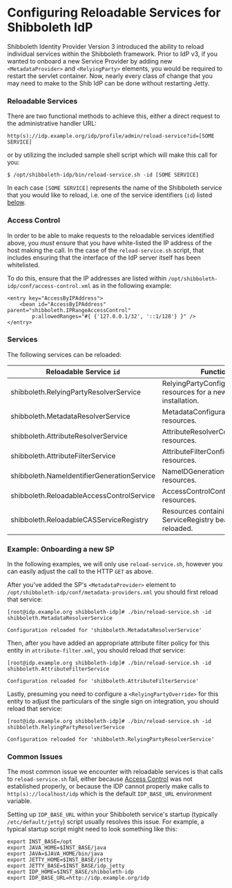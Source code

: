 # Configuring Reloadable Services for Shibboleth IdP #

Shibboleth Identity Provider Version 3 introduced the ability to reload individual services within the Shibboleth framework. Prior to IdP v3, if you wanted to onboard a new Service Provider by adding new `<MetadataProvider>` and `<RelyingParty>` elements, you would be required to restart the servlet container. Now, nearly every class of change that you may need to make to the Shib IdP can be done without restarting Jetty.

### Reloadable Services ###

There are two functional methods to achieve this, either a direct request to the administrative handler URL:

~~~~
http(s)://idp.example.org/idp/profile/admin/reload-service?id=[SOME SERVICE]
~~~~

or by utilizing the included sample shell script which will make this call for you:

~~~~
$ /opt/shibboleth-idp/bin/reload-service.sh -id [SOME SERVICE]
~~~~

In each case `[SOME SERVICE]` represents the name of the Shibboleth service that you would like to reload, i.e. one of the service identifiers (`id`) listed [below](#Services).

### Access Control ###

In order to be able to make requests to the reloadable services identified above, you *must* ensure that you have white-listed the IP address of the host making the call. In the case of the `reload-service.sh` script, that includes ensuring that the interface of the IdP server itself has been whitelisted.

To do this, ensure that the IP addresses are listed within `/opt/shibboleth-idp/conf/access-control.xml` as in the following example:

~~~~
<entry key="AccessByIPAddress">
    <bean id="AccessByIPAddress" parent="shibboleth.IPRangeAccessControl"
        p:allowedRanges="#{ {'127.0.0.1/32', '::1/128'} }" />
</entry>
~~~~

### Services ###

The following services can be reloaded:

| Reloadable Service `id`                    | Function                                                                |
|--------------------------------------------|-------------------------------------------------------------------------|
| shibboleth.RelyingPartyResolverService     | RelyingPartyConfiguration resources for a new or migrated installation. |
| shibboleth.MetadataResolverService         | MetadataConfiguration resources.                                        |
| shibboleth.AttributeResolverService        | AttributeResolverConfiguration resources.                               |
| shibboleth.AttributeFilterService          | AttributeFilterConfiguration resources.                                 |
| shibboleth.NameIdentifierGenerationService | NameIDGenerationConfiguration resources.                                |
| shibboleth.ReloadableAccessControlService  | AccessControlConfiguration resources.                                   |
| shibboleth.ReloadableCASServiceRegistry    | Resources containing ServiceRegistry beans to be reloaded.              |

### Example: Onboarding a new SP ###

In the following examples, we will only use `reload-service.sh`, however you can easily adjust the call to the HTTP `GET` as above.

After you've added the SP's `<MetadataProvider>` element to `/opt/shibboleth-idp/conf/metadata-providers.xml` you should first reload that service:

~~~~
[root@idp.example.org shibboleth-idp]# ./bin/reload-service.sh -id shibboleth.MetadataResolverService

Configuration reloaded for 'shibboleth.MetadataResolverService'
~~~~

Then, after you have added an appropriate attribute filter policy for this entity in `attribute-filter.xml`, you should reload *that* service:

~~~~
[root@idp.example.org shibboleth-idp]# ./bin/reload-service.sh -id shibboleth.AttributeFilterService

Configuration reloaded for 'shibboleth.AttributeFilterService'
~~~~

Lastly, presuming you need to configure a `<RelyingPartyOverride>` for this entity to adjust the particulars of the single sign on integration, you should reload that service:

~~~~
[root@idp.example.org shibboleth-idp]# ./bin/reload-service.sh -id shibboleth.RelyingPartyResolverService

Configuration reloaded for 'shibboleth.RelyingPartyResolverService'
~~~~

### Common Issues ###

The most common issue we encounter with reloadable services is that calls to `reload-service.sh` fail, either because [Access Control](#Access%20Control) was not established properly, or because the IDP cannot properly make calls to `http(s)://localhost/idp` which is the default `IDP_BASE_URL` environment variable.

Setting up `IDP_BASE_URL` within your Shibboleth service's startup (typically `/etc/default/jetty`) script usually resolves this issue. For example, a typical startup script might need to look something like this:

~~~~
export INST_BASE=/opt
export JAVA_HOME=$INST_BASE/java
export JAVA=$JAVA_HOME/bin/java
export JETTY_HOME=$INST_BASE/jetty
export JETTY_BASE=$INST_BASE/idp_jetty
export IDP_HOME=$INST_BASE/shibboleth-idp
export IDP_BASE_URL=http://idp.example.org/idp
~~~~
